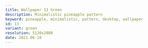 ```yaml
---
title: Wallpaper 13 Green
description: Minimalistic pineapple pattern
keyword: pineapple, minimalistic, pattern, desktop, wallpaper
id: 13
variant: green
resolution: 5120x2880
date: 2021-06-19
---
```

